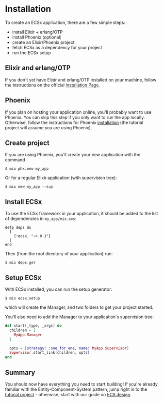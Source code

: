 # Installation

To create an ECSx application, there are a few simple steps:

  * install Elixir + erlang/OTP
  * install Phoenix (optional)
  * create an Elixir/Phoenix project
  * fetch ECSx as a dependency for your project
  * run the ECSx setup

## Elixir and erlang/OTP

If you don't yet have Elixir and erlang/OTP installed on your machine, follow the instructions on the official [Installation Page](https://elixir-lang.org/install.html).  

## Phoenix

If you plan on hosting your application online, you'll probably want to use Phoenix.  You can skip this step if you only want to run the app locally.  Otherwise, follow the instructions for Phoenix [installation](https://hexdocs.pm/phoenix/installation.html) (the tutorial project will assume you are using Phoenix).

## Create project

If you are using Phoenix, you'll create your new application with the command

```console
$ mix phx.new my_app
```

Or for a regular Elixir application (with supervision tree):

```console
$ mix new my_app --sup
```

## Install ECSx

To use the ECSx framework in your application, it should be added to the list of dependencies in `my_app/mix.exs`:

```
defp deps do
  [
    {:ecsx, "~> 0.1"}
  ]
end
```

Then (from the root directory of your application) run:

```console
$ mix deps.get
```

## Setup ECSx

With ECSx installed, you can run the setup generator:

```console
$ mix ecsx.setup
```

which will create the Manager, and two folders to get your project started.

You'll also need to add the Manager to your application's supervision tree:

```elixir
def start(_type, _args) do
  children = [
    MyApp.Manager
  ]

  opts = [strategy: :one_for_one, name: MyApp.Supervisor]
  Supervisor.start_link(children, opts)
end
```

## Summary

You should now have everything you need to start building!  If you're already familiar with the Entity-Component-System pattern, jump right in to the [tutorial project](tutorial.md) - otherwise, start with our guide on [ECS design](ecs_design.md).
